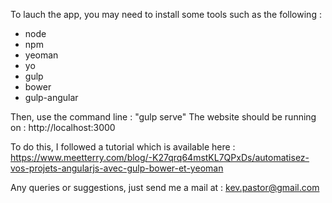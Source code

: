 To lauch the app, you may need to install some tools such as the following \:

- node
- npm
- yeoman
- yo
- gulp
- bower
- gulp-angular

Then, use the command line : "gulp serve"
The website should be running on : http://localhost:3000

To do this, I followed a tutorial which is available here : https://www.meetterry.com/blog/-K27qrq64mstKL7QPxDs/automatisez-vos-projets-angularjs-avec-gulp-bower-et-yeoman

Any queries or suggestions, just send me a mail at : kev.pastor@gmail.com
